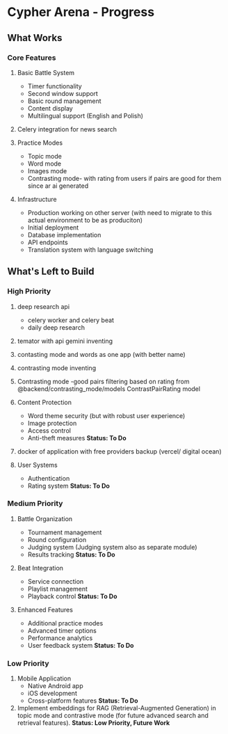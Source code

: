 # Cypher Arena - Progress

## What Works

### Core Features
1. Basic Battle System
   - Timer functionality
   - Second window support
   - Basic round management
   - Content display
   - Multilingual support (English and Polish)

2. Celery integration for news search
3. Practice Modes
   - Topic mode
   - Word mode
   - Images mode
   - Contrasting mode- with rating from users if pairs are good for them since ar ai generated

3. Infrastructure
   - Production working on other server (with need to migrate to this actual environment to be as produciton)
   - Initial deployment
   - Database implementation
   - API endpoints
   - Translation system with language switching

## What's Left to Build

### High Priority
1. deep research api 
   - celery worker and celery beat
   - daily deep research
2. temator with api gemini inventing
3. contasting mode and  words as one app (with better name)
3. contrasting mode inventing

4. Contrasting mode
   -good pairs filtering based on rating from @backend/contrasting_mode/models ContrastPairRating model
2. Content Protection
   - Word theme security (but with robust user experience)
   - Image protection
   - Access control
   - Anti-theft measures
   **Status: To Do**
5. docker of application with free providers backup (vercel/ digital ocean)
3. User Systems
   - Authentication
   - Rating system
   **Status: To Do**

### Medium Priority
1. Battle Organization
   - Tournament management
   - Round configuration
   - Judging system (Judging system also as separate module)
   - Results tracking
   **Status: To Do**

2. Beat Integration
   - Service connection
   - Playlist management
   - Playback control
   **Status: To Do**

3. Enhanced Features
   - Additional practice modes
   - Advanced timer options
   - Performance analytics
   - User feedback system
   **Status: To Do**

### Low Priority
1. Mobile Application
   - Native Android app
   - iOS development
   - Cross-platform features
   **Status: To Do**
2. Implement embeddings for RAG (Retrieval-Augmented Generation) in topic mode and contrastive mode (for future advanced search and retrieval features).
   **Status: Low Priority, Future Work**